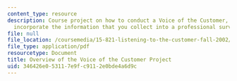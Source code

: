 ```yaml
---
content_type: resource
description: Course project on how to conduct a Voice of the Customer, and how to
  incorporate the information that you collect into a professional survey.
file: null
file_location: /coursemedia/15-821-listening-to-the-customer-fall-2002/346426e053117e9fc9112e0bde4a6d9c_assignment_12.pdf
file_type: application/pdf
resourcetype: Document
title: Overview of the Voice of the Customer Project
uid: 346426e0-5311-7e9f-c911-2e0bde4a6d9c
---
```

